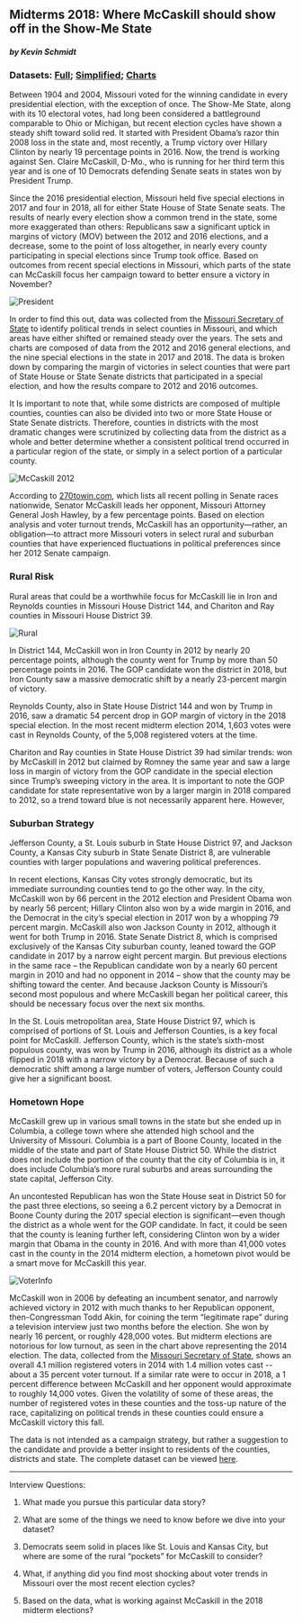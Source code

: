 
## Midterms 2018: Where McCaskill should show off in the Show-Me State 

#### _by Kevin Schmidt_

### Datasets: [Full](https://docs.google.com/spreadsheets/d/1zygBbaS3_g6niCUaA9YCr0Zi1RCd_Eptm8yw7m8nZvg/edit#gid=0); [Simplified](https://docs.google.com/spreadsheets/d/1KPVKpoQ646a7oxGgEFDeSg9b_4oXj0ilubyyk3WRM_c/edit#gid=0); [Charts](https://docs.google.com/spreadsheets/d/1yPrwnB6JpBe14nwa8WxPoWqjOSjIkTvECRJrLy1h-X8/edit#gid=0)

Between 1904 and 2004, Missouri voted for the winning candidate in every presidential election, with the exception of once. The Show-Me State, along with its 10 electoral votes, had long been considered a battleground comparable to Ohio or Michigan, but recent election cycles have shown a steady shift toward solid red. It started with President Obama’s razor thin 2008 loss in the state and, most recently, a Trump victory over Hillary Clinton by nearly 19 percentage points in 2016. Now, the trend is working against Sen. Claire McCaskill, D-Mo., who is running for her third term this year and is one of 10 Democrats defending Senate seats in states won by President Trump.

Since the 2016 presidential election, Missouri held five special elections in 2017 and four in 2018, all for either State House of State Senate seats. The results of nearly every election show a common trend in the state, some more exaggerated than others: Republicans saw a significant uptick in margins of victory (MOV) between the 2012 and 2016 elections, and a decrease, some to the point of loss altogether, in nearly every county participating in special elections since Trump took office. Based on outcomes from recent special elections in Missouri, which parts of the state can McCaskill focus her campaign toward to better ensure a victory in November?

![President](https://github.com/kevinschmidt2018/digitalframeworks/blob/master/President.png)

In order to find this out, data was collected from the [Missouri Secretary of State](http://enrarchives.sos.mo.gov/enrnet/default.aspx) to identify political trends in select counties in Missouri, and which areas have either shifted or remained steady over the years. The sets and charts are composed of data from the 2012 and 2016 general elections, and the nine special elections in the state in 2017 and 2018. The data is broken down by comparing the margin of victories in select counties that were part of State House or State Senate districts that participated in a special election, and how the results compare to 2012 and 2016 outcomes. 

It Is important to note that, while some districts are composed of multiple counties, counties can also be divided into two or more State House or State Senate districts. Therefore, counties in districts with the most dramatic changes were scrutinized by collecting data from the district as a whole and better determine whether a consistent political trend occurred in a particular region of the state, or simply in a select portion of a particular county. 

![McCaskill 2012](https://github.com/kevinschmidt2018/digitalframeworks/blob/master/McCaskill.png)

According to [270towin.com](https://www.270towin.com/2018-senate-polls/missouri/), which lists all recent polling in Senate races nationwide, Senator McCaskill leads her opponent, Missouri Attorney General Josh Hawley, by a few percentage points. Based on election analysis and voter turnout trends, McCaskill has an opportunity—rather, an obligation—to attract more Missouri voters in select rural and suburban counties that have experienced fluctuations in political preferences since her 2012 Senate campaign. 

### Rural Risk

Rural areas that could be a worthwhile focus for McCaskill lie in Iron and Reynolds counties in Missouri House District 144, and Chariton and Ray counties in Missouri House District 39.

![Rural](https://github.com/kevinschmidt2018/digitalframeworks/blob/master/2016_18.png)

In District 144, McCaskill won in Iron County in 2012 by nearly 20 percentage points, although the county went for Trump by more than 50 percentage points in 2016. The GOP candidate won the district in 2018, but Iron County saw a massive democratic shift by a nearly 23-percent margin of victory. 

Reynolds County, also in State House District 144 and won by Trump in 2016, saw a dramatic 54 percent drop in GOP margin of victory in the 2018 special election. In the most recent midterm election 2014, 1,603 votes were cast in Reynolds County, of the 5,008 registered voters at the time. 

Chariton and Ray counties in State House District 39 had similar trends: won by McCaskill in 2012 but claimed by Romney the same year and saw a large loss in margin of victory from the GOP candidate in the special election since Trump’s sweeping victory in the area. It is important to note the GOP candidate for state representative won by a larger margin in 2018 compared to 2012, so a trend toward blue is not necessarily apparent here. However, 

### Suburban Strategy

Jefferson County, a St. Louis suburb in State House District 97, and Jackson County, a Kansas City suburb in State Senate District 8, are vulnerable counties with larger populations and wavering political preferences. 

In recent elections, Kansas City votes strongly democratic, but its immediate surrounding counties tend to go the other way. In the city, McCaskill won by 66 percent in the 2012 election and President Obama won by nearly 56 percent; Hillary Clinton also won by a wide margin in 2016, and the Democrat in the city’s special election in 2017 won by a whopping 79 percent margin. McCaskill also won Jackson County in 2012, although it went for both Trump in 2016. State Senate District 8, which is comprised exclusively of the Kansas City suburban county, leaned toward the GOP candidate in 2017 by a narrow eight percent margin. But previous elections in the same race – the Republican candidate won by a nearly 60 percent margin in 2010 and had no opponent in 2014 – show that the county may be shifting toward the center. And because Jackson County is Missouri’s second most populous and where McCaskill began her political career, this should be necessary focus over the next six months. 

In the St. Louis metropolitan area, State House District 97, which is comprised of portions of St. Louis and Jefferson Counties, is a key focal point for McCaskill. Jefferson County, which is the state’s sixth-most populous county, was won by Trump in 2016, although its district as a whole flipped in 2018 with a narrow victory by a Democrat. Because of such a democratic shift among a large number of voters, Jefferson County could give her a significant boost. 

### Hometown Hope

McCaskill grew up in various small towns in the state but she ended up in Columbia, a college town where she attended high school and the University of Missouri. Columbia is a part of Boone County, located in the middle of the state and part of State House District 50. While the district does not include the portion of the county that the city of Columbia is in, it does include Columbia’s more rural suburbs and areas surrounding the state capital, Jefferson City. 

An uncontested Republican has won the State House seat in District 50 for the past three elections, so seeing a 6.2 percent victory by a Democrat in Boone County during the 2017 special election is significant—even though the district as a whole went for the GOP candidate. In fact, it could be seen that the county is leaning further left, considering Clinton won by a wider margin that Obama in the county in 2016. And with more than 41,000 votes cast in the county in the 2014 midterm election, a hometown pivot would be a smart move for McCaskill this year. 

![VoterInfo](https://github.com/kevinschmidt2018/digitalframeworks/blob/master/VoterInfo.png)

McCaskill won in 2006 by defeating an incumbent senator, and narrowly achieved victory in 2012 with much thanks to her Republican opponent, then-Congressman Todd Akin, for coining the term “legitimate rape” during a television interview just two months before the election. She won by nearly 16 percent, or roughly 428,000 votes. But midterm elections are notorious for low turnout, as seen in the chart above representing the 2014 election. The data, collected from the [Missouri Secretary of State](https://www.sos.mo.gov/CMSImages/ElectionResultsStatistics/ActualVoterTurnout-General2014forweb.pdf), shows an overall 4.1 million registered voters in 2014 with 1.4 million votes cast -- about a 35 percent voter turnout.  If a similar rate were to occur in 2018, a 1 percent difference between McCaskill and her opponent would approximate to roughly 14,000 votes. Given the volatility of some of these areas, the number of registered votes in these counties and the toss-up nature of the race, capitalizing on political trends in these counties could ensure a McCaskill victory this fall. 

The data is not intended as a campaign strategy, but rather a suggestion to the candidate and provide a better insight to residents of the counties, districts and state. The complete dataset can be viewed [here](https://docs.google.com/spreadsheets/d/1zygBbaS3_g6niCUaA9YCr0Zi1RCd_Eptm8yw7m8nZvg/edit#gid=0).
______________________________________________________________________________________________________________________________

Interview Questions:

1) What made you pursue this particular data story?

2) What are some of the things we need to know before we dive into your dataset?

3) Democrats seem solid in places like St. Louis and Kansas City, but where are some of the rural “pockets” for McCaskill to consider?  

4) What, if anything did you find most shocking about voter trends in Missouri over the most recent election cycles?

5) Based on the data, what is working against McCaskill in the 2018 midterm elections?










	
